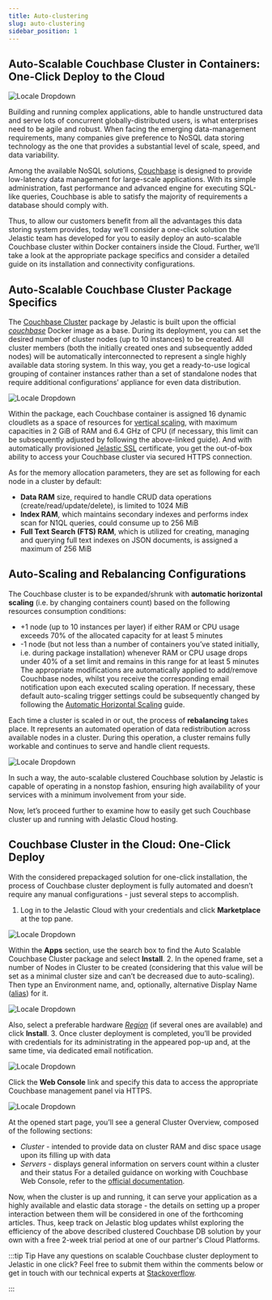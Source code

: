```yaml
---
title: Auto-clustering
slug: auto-clustering
sidebar_position: 1
---
```


## Auto-Scalable Couchbase Cluster in Containers: One-Click Deploy to the Cloud

<div style={{
    display: 'grid',
    gridTemplateColumns: '0.15fr 1fr',
    gridGap: '15px'
}}>
<div>

![Locale Dropdown](./img/Auto-Clustering/couchbase.png)

</div>

<div>

Building and running complex applications, able to handle unstructured data and serve lots of concurrent globally-distributed users, is what enterprises need to be agile and robust. When facing the emerging data-management requirements, many companies give preference to NoSQL data storing technology as the one that provides a substantial level of scale, speed, and data variability.

</div>

</div>

Among the available NoSQL solutions, [Couchbase](https://www.couchbase.com/?_gl=1%2A1ya143w%2A_gcl_au%2AMTkyNTQ2Mjk4Ny4xNjk0OTczMzMx) is designed to provide low-latency data management for large-scale applications. With its simple administration, fast performance and advanced engine for executing SQL-like queries, Couchbase is able to satisfy the majority of requirements a database should comply with.

Thus, to allow our customers benefit from all the advantages this data storing system provides, today we’ll consider a one-click solution the Jelastic team has developed for you to easily deploy an auto-scalable Couchbase cluster within Docker containers inside the Cloud. Further, we’ll take a look at the appropriate package specifics and consider a detailed guide on its installation and connectivity configurations.

## Auto-Scalable Couchbase Cluster Package Specifics

The [Couchbase Cluster](https://github.com/jelastic-jps/couchbase?utm_source=blog-couchbase&_gl=1*1ya143w*_gcl_au*MTkyNTQ2Mjk4Ny4xNjk0OTczMzMx) package by Jelastic is built upon the official _[couchbase](https://hub.docker.com/_/couchbase/?_gl=1*1ya143w*\_gcl_au\*MTkyNTQ2Mjk4Ny4xNjk0OTczMzMx)_ Docker image as a base. During its deployment, you can set the desired number of cluster nodes (up to 10 instances) to be created. All cluster members (both the initially created ones and subsequently added nodes) will be automatically interconnected to represent a single highly available data storing system. In this way, you get a ready-to-use logical grouping of container instances rather than a set of standalone nodes that require additional configurations’ appliance for even data distribution.

<div style={{
    display:'flex',
    justifyContent: 'center',
    margin: '0 0 1rem 0'
}}>

![Locale Dropdown](./img/Auto-Clustering/couchbase-server-cluster.png)

</div>

Within the package, each Couchbase container is assigned 16 dynamic cloudlets as a space of resources for [vertical scaling](/docs/application-setting/scaling-and-clustering/automatic-vertical-scaling#automatic-vertical-scaling), with maximum capacities in 2 GiB of RAM and 6.4 GHz of CPU (if necessary, this limit can be subsequently adjusted by following the above-linked guide). And with automatically provisioned [Jelastic SSL](/docs/application-setting/ssl/built-in-ssl#built-in-ssl-certificates) certificate, you get the out-of-box ability to access your Couchbase cluster via secured HTTPS connection.

As for the memory allocation parameters, they are set as following for each node in a cluster by default:

- **Data RAM** size, required to handle CRUD data operations (create/read/update/delete), is limited to 1024 MiB
- **Index RAM**, which maintains secondary indexes and performs index scan for N1QL queries, could consume up to 256 MiB
- **Full Text Search (FTS) RAM**, which is utilized for creating, managing and querying full text indexes on JSON documents, is assigned a maximum of 256 MiB

## Auto-Scaling and Rebalancing Configurations

The Couchbase cluster is to be expanded/shrunk with **automatic horizontal scaling** (i.e. by changing containers count) based on the following resources consumption conditions:

- +1 node (up to 10 instances per layer) if either RAM or CPU usage exceeds 70% of the allocated capacity for at least 5 minutes
- -1 node (but not less than a number of containers you’ve stated initially, i.e. during package installation) whenever RAM or CPU usage drops under 40% of a set limit and remains in this range for at least 5 minutes
  The appropriate modifications are automatically applied to add/remove Couchbase nodes, whilst you receive the corresponding email notification upon each executed scaling operation. If necessary, these default auto-scaling trigger settings could be subsequently changed by following the [Automatic Horizontal Scaling](/docs/application-setting/scaling-and-clustering/automatic-horizontal-scaling#automatic-horizontal-scaling) guide.

Each time a cluster is scaled in or out, the process of **rebalancing** takes place. It represents an automated operation of data redistribution across available nodes in a cluster. During this operation, a cluster remains fully workable and continues to serve and handle client requests.

<div style={{
    display:'flex',
    justifyContent: 'center',
    margin: '0 0 1rem 0'
}}>

![Locale Dropdown](./img/Auto-Clustering/couchbase-rebalancing1-1024x301.png)

</div>

In such a way, the auto-scalable clustered Couchbase solution by Jelastic is capable of operating in a nonstop fashion, ensuring high availability of your services with a minimum involvement from your side.

Now, let’s proceed further to examine how to easily get such Couchbase cluster up and running with Jelastic Cloud hosting.

## Couchbase Cluster in the Cloud: One-Click Deploy

With the considered prepackaged solution for one-click installation, the process of Couchbase cluster deployment is fully automated and doesn’t require any manual configurations - just several steps to accomplish.

1. Log in to the Jelastic Cloud with your credentials and click **Marketplace** at the top pane.

<div style={{
    display:'flex',
    justifyContent: 'center',
    margin: '0 0 1rem 0'
}}>

![Locale Dropdown](./img/Auto-Clustering/install-couchbase.png)

</div>

Within the **Apps** section, use the search box to find the Auto Scalable Couchbase Cluster package and select **Install**. 2. In the opened frame, set a number of Nodes in Cluster to be created (considering that this value will be set as a minimal cluster size and can’t be decreased due to auto-scaling). Then type an Environment name, and, optionally, alternative Display Name ([alias](/docs/environment-management/environment-aliases)) for it.

<div style={{
    display:'flex',
    justifyContent: 'center',
    margin: '0 0 1rem 0'
}}>

![Locale Dropdown](./img/Auto-Clustering/autoscalable-couchbase-cluster.png)

</div>

Also, select a preferable hardware _[Region](/docs/environment-management/environment-regions/choosing-a-region#environment-regions)_ (if several ones are available) and click **Install**. 3. Once cluster deployment is completed, you’ll be provided with credentials for its administrating in the appeared pop-up and, at the same time, via dedicated email notification.

<div style={{
    display:'flex',
    justifyContent: 'center',
    margin: '0 0 1rem 0'
}}>

![Locale Dropdown](./img/Auto-Clustering/deploy-couchbase.png)

</div>

Click the **Web Console** link and specify this data to access the appropriate Couchbase management panel via HTTPS.

<div style={{
    display:'flex',
    justifyContent: 'center',
    margin: '0 0 1rem 0'
}}>

![Locale Dropdown](./img/Auto-Clustering/couchbase-management-panel.png)

</div>

At the opened start page, you’ll see a general Cluster Overview, composed of the following sections:

- _Cluster_ - intended to provide data on cluster RAM and disc space usage upon its filling up with data
- _Servers_ - displays general information on servers count within a cluster and their status
  For a detailed guidance on working with Couchbase Web Console, refer to the [official documentation](https://docs.couchbase.com/server/current/introduction/intro.html?_gl=1*1t80js0*_gcl_au*MTkyNTQ2Mjk4Ny4xNjk0OTczMzMx).

Now, when the cluster is up and running, it can serve your application as a highly available and elastic data storage - the details on setting up a proper interaction between them will be considered in one of the forthcoming articles. Thus, keep track on Jelastic blog updates whilst exploring the efficiency of the above described clustered Couchbase DB solution by your own with a free 2-week trial period at one of our partner's Cloud Platforms.

:::tip Tip
Have any questions on scalable Couchbase cluster deployment to Jelastic in one click? Feel free to submit them within the comments below or get in touch with our technical experts at [Stackoverflow](https://stackoverflow.com/questions/tagged/jelastic?_gl=1*1t80js0*_gcl_au*MTkyNTQ2Mjk4Ny4xNjk0OTczMzMx).

:::
